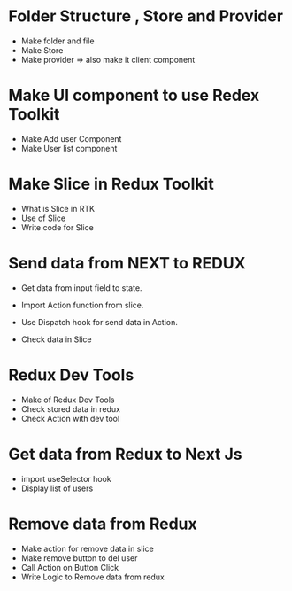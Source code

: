 # Folder Structure , Store and Provider

- Make folder and file
- Make Store
- Make provider => also make it client component

# Make UI component to use Redex Toolkit

- Make Add user Component
- Make User list component

# Make Slice in Redux Toolkit

- What is Slice in RTK
- Use of Slice
- Write code for Slice

# Send data from NEXT to REDUX

- Get data from input field to state.
- Import Action function from slice.
- Use Dispatch hook for send data in Action.

- Check data in Slice

# Redux Dev Tools

- Make of Redux Dev Tools
- Check stored data in redux
- Check Action with dev tool

# Get data from Redux to Next Js

- import useSelector hook
- Display list of users

# Remove data from Redux

- Make action for remove data in slice
- Make remove button to del user
- Call Action on Button Click
- Write Logic to Remove data from redux
